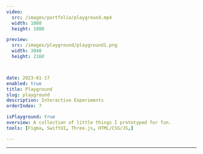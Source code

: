```yaml
---
video:
  src: /images/portfolio/playground.mp4
  width: 1080
  height: 1080

preview:
  src: /images/playground/playground1.png
  width: 3840
  height: 2160



date: 2023-01-17
enabled: true
title: Playground
slug: playground
description: Interactive Experiments 
orderIndex: 7

isPlayground: true
overview: A collection of little things I prototyped for fun.
tools: [Figma, SwiftUI, Three.js, HTML/CSS/JS,]

---
```


---



